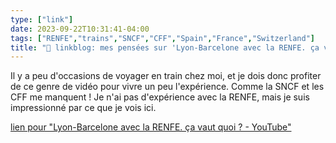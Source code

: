 ```yaml
---
type: ["link"]
date: 2023-09-22T10:31:41-04:00
tags: ["RENFE","trains","SNCF","CFF","Spain","France","Switzerland"]
title: "🔗 linkblog: mes pensées sur 'Lyon-Barcelone avec la RENFE. ça vaut quoi ? - YouTube'"
---
```

Il y a peu d'occasions de voyager en train chez moi, et je dois donc profiter de ce genre de vidéo pour vivre un peu l'expérience. Comme la SNCF et les CFF me manquent ! Je n'ai pas d'expérience avec la RENFE, mais je suis impressionné par ce que je vois ici.

[lien pour "Lyon-Barcelone avec la RENFE. ça vaut quoi ? - YouTube"](https://m.youtube.com/watch?v=9quW4gcLCDM)
